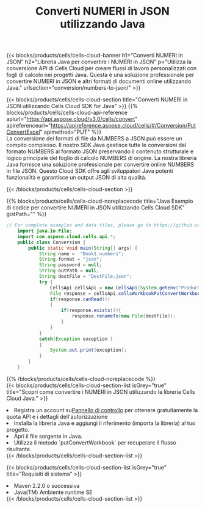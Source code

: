 ﻿---
title:  Converti NUMERI in JSON utilizzando Java
description:  Utilizzando Aspose.Cells Cloud SDK for Java per convertire un file in formato NUMERI in un file in formato JSON.
kwords: Excel, Convert NUMBERS to JSON, REST, Java
howto: How to convert NUMBERS to JSON using Aspose.Cells Cloud Java library.
---
{{< blocks/products/cells/cells-cloud-banner h1="Converti NUMERI in JSON" h2="Libreria Java per convertire i NUMERI in JSON" p="Utilizza la conversione API di Cells Cloud per creare flussi di lavoro personalizzati con fogli di calcolo nei progetti Java. Questa è una soluzione professionale per convertire NUMERI in JSON e altri formati di documenti online utilizzando Java." urlsection="conversion/numbers-to-json/" >}}

{{< blocks/products/cells/cells-cloud-section title="Converti NUMERI in JSON utilizzando Cells Cloud SDK for Java" >}}
{{% blocks/products/cells/cells-cloud-api-reference apiurl="https://api.aspose.cloud/v3.0/cells/convert" apireferenceurl="https://apireference.aspose.cloud/cells/#/Conversion/PutConvertExcel" apimethod="PUT" %}}
<br/>
La conversione dei formati di file da NUMBERS a JSON può essere un compito complesso. Il nostro SDK Java gestisce tutte le conversioni dal formato NUMBERS al formato JSON preservando il contenuto strutturale e logico principale del foglio di calcolo NUMBERS di origine. La nostra libreria Java fornisce una soluzione professionale per convertire online NUMBERS in file JSON. Questo Cloud SDK offre agli sviluppatori Java potenti funzionalità e garantisce un output JSON di alta qualità.

{{< /blocks/products/cells/cells-cloud-section >}}

{{% blocks/products/cells/cells-cloud-noreplacecode title="Java Esempio di codice per convertire NUMERI in JSON utilizzando Cells Cloud SDK" gistPath="" %}}
 
```java
// For complete examples and data files, please go to https://github.com/aspose-cells-cloud/aspose-cells-cloud-java/
    import java.io.File;
    import com.aspose.cloud.cells.api.*;
    public class Conversion {
        public static void main(String[] args) {
            String name =  "Book1.numbers";
            String format = "json";
            String password = null;
            String outPath = null;
            String destFile = "DestFile.json";
            try {
                CellsApi cellsApi = new CellsApi(System.getenv("ProductClientId"), System.getenv("ProductClientSecret"));
                File response = cellsApi.cellsWorkbookPutConvertWorkbook(new File(name), format, password, outPath, null,null);            
                if(response.canRead())
                {
                    if(response.exists()){
                        response.renameTo(new File(destFile));
                    }                
                }
            }
            catch(Exception exception )
            {
                System.out.print(exception);
            }
        }
    }
```
 
{{% /blocks/products/cells/cells-cloud-noreplacecode %}}
<br/>
{{< blocks/products/cells/cells-cloud-section-list isGrey="true" title="Scopri come convertire i NUMERI in JSON utilizzando la libreria Cells Cloud Java." >}}
<li> Registra un account su<a href="https://dashboard.aspose.cloud/">Pannello di controllo</a> per ottenere gratuitamente la quota API e i dettagli dell'autorizzazione</li>
<li>Installa la libreria Java e aggiungi il riferimento (importa la libreria) al tuo progetto.</li>
<li>Apri il file sorgente in Java.</li>
<li>Utilizza il metodo `putConvertWorkbook` per recuperare il flusso risultante.</li>
{{< /blocks/products/cells/cells-cloud-section-list >}}

{{< blocks/products/cells/cells-cloud-section-list isGrey="true" title="Requisiti di sistema" >}}
<li>Maven 2.2.0 o successiva</li>
<li>Java(TM) Ambiente runtime SE</li>
{{< /blocks/products/cells/cells-cloud-section-list >}}
